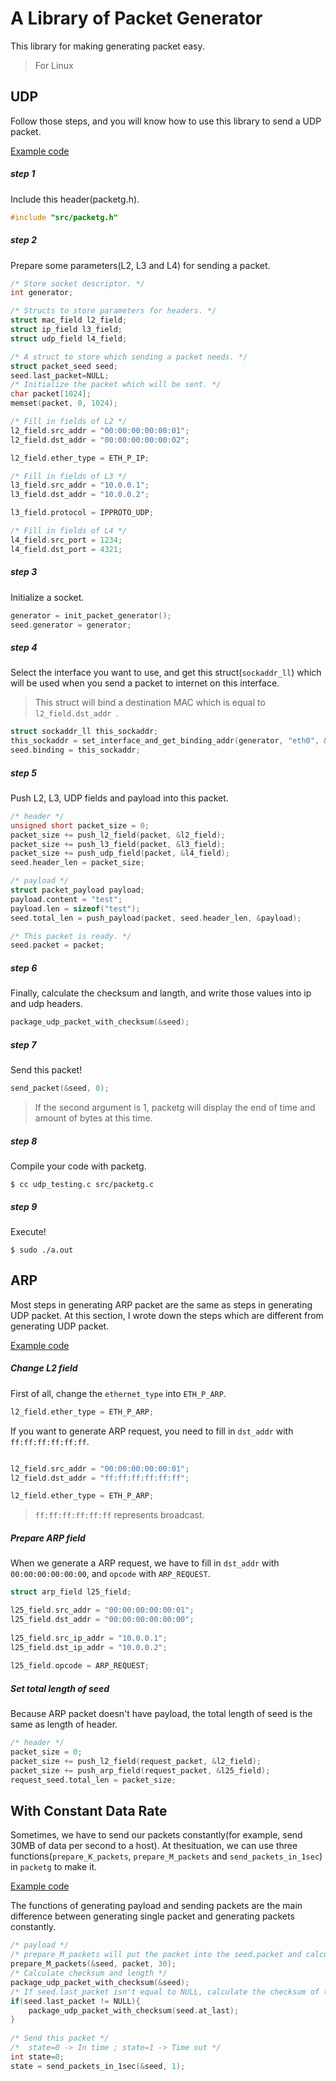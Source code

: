 # A Library of Packet Generator 

This library for making generating packet easy.

> For Linux

## UDP

Follow those steps, and you will know how to use this library to send a UDP packet.

[Example code](https://github.com/YanHaoChen/packetg/blob/master/src/udp_testing.c)

##### step 1

Include this header(packetg.h).

```c
#include "src/packetg.h"
```
##### step 2
Prepare some parameters(L2, L3 and L4) for sending a packet.

```c
/* Store socket descriptor. */
int generator;

/* Structs to store parameters for headers. */
struct mac_field l2_field;
struct ip_field l3_field;
struct udp_field l4_field;

/* A struct to store which sending a packet needs. */
struct packet_seed seed;
seed.last_packet=NULL;
/* Initialize the packet which will be sent. */
char packet[1024];
memset(packet, 0, 1024);

/* Fill in fields of L2 */
l2_field.src_addr = "00:00:00:00:00:01";
l2_field.dst_addr = "00:00:00:00:00:02";

l2_field.ether_type = ETH_P_IP;

/* Fill in fields of L3 */
l3_field.src_addr = "10.0.0.1";
l3_field.dst_addr = "10.0.0.2";

l3_field.protocol = IPPROTO_UDP;

/* Fill in fields of L4 */
l4_field.src_port = 1234;
l4_field.dst_port = 4321;
```


##### step 3
Initialize a socket.

```c
generator = init_packet_generator();
seed.generator = generator;
```

##### step 4
Select the interface you want to use, and get this struct(`sockaddr_ll`) which will be used when you send a packet to internet on this interface.

> This struct will bind a destination MAC which is equal to `l2_field.dst_addr `.

```c
struct sockaddr_ll this_sockaddr;
this_sockaddr = set_interface_and_get_binding_addr(generator, "eth0", &l2_field);
seed.binding = this_sockaddr;

```
##### step 5
Push L2, L3, UDP fields and payload into this packet.

```c
/* header */
unsigned short packet_size = 0;
packet_size += push_l2_field(packet, &l2_field);
packet_size += push_l3_field(packet, &l3_field);
packet_size += push_udp_field(packet, &l4_field);
seed.header_len = packet_size;

/* payload */
struct packet_payload payload;
payload.content = "test";
payload.len = sizeof("test");
seed.total_len = push_payload(packet, seed.header_len, &payload);

/* This packet is ready. */
seed.packet = packet; 
```

##### step 6

Finally, calculate the checksum and langth, and write those values into ip and udp headers. 

```c
package_udp_packet_with_checksum(&seed);
```

##### step 7

Send this packet!

```c
send_packet(&seed, 0);
```

> If the second argument is 1, packetg will display the end of  time and amount of bytes at this time.

##### step 8

Compile your code with packetg.

```shell
$ cc udp_testing.c src/packetg.c
```

##### step 9
Execute!

```shell
$ sudo ./a.out
```

## ARP

Most steps in generating ARP packet are the same as steps in generating UDP packet. At this section, I wrote down the steps which are different from generating UDP packet.

[Example code](https://github.com/YanHaoChen/packetg/blob/master/src/arp_testing.c)

##### Change L2 field

First of all, change the `ethernet_type` into `ETH_P_ARP`. 

```c
l2_field.ether_type = ETH_P_ARP;
```
If you want to generate ARP request, you need to fill in `dst_addr` with `ff:ff:ff:ff:ff:ff`.

```c

l2_field.src_addr = "00:00:00:00:00:01";
l2_field.dst_addr = "ff:ff:ff:ff:ff:ff";

l2_field.ether_type = ETH_P_ARP;
```
> `ff:ff:ff:ff:ff:ff` represents broadcast.

##### Prepare ARP field

When we generate a ARP request, we have to fill in `dst_addr` with `00:00:00:00:00:00`, and `opcode` with `ARP_REQUEST`.

```c
struct arp_field l25_field;

l25_field.src_addr = "00:00:00:00:00:01";
l25_field.dst_addr = "00:00:00:00:00:00";
    
l25_field.src_ip_addr = "10.0.0.1";
l25_field.dst_ip_addr = "10.0.0.2";
    
l25_field.opcode = ARP_REQUEST;
```

##### Set total length of seed

Because ARP packet doesn't have payload, the total length of seed is the same as length of header.

```c
/* header */
packet_size = 0;
packet_size += push_l2_field(request_packet, &l2_field);
packet_size += push_arp_field(request_packet, &l25_field);
request_seed.total_len = packet_size;
```

## With Constant Data Rate

Sometimes, we have to send our packets constantly(for example, send 30MB of data per second to a host). At thesituation, we can use three functions(`prepare_K_packets`, `prepare_M_packets` and `send_packets_in_1sec`) in `packetg` to make it.

[Example code](https://github.com/YanHaoChen/packetg/blob/master/data_rate_testing.c)

The functions of generating payload and sending packets are the main difference between generating single packet and generating packets constantly.



```C
/* payload */
/* prepare_M_packets will put the packet into the seed.packet and calculate the number packetg needs to repeat. The last packet will be put into seed.last_packet. */
prepare_M_packets(&seed, packet, 30);
/* Calculate checksum and length */
package_udp_packet_with_checksum(&seed);
/* If seed.last_packet isn't equal to NULL, calculate the checksum of this packet. */
if(seed.last_packet != NULL){
    package_udp_packet_with_checksum(seed.at_last);
}
    
/* Send this packet */
/*  state=0 -> In time ; state=1 -> Time out */
int state=0;
state = send_packets_in_1sec(&seed, 1);
```

 